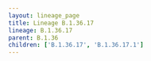 ```yaml
---
layout: lineage_page
title: Lineage B.1.36.17
lineage: B.1.36.17
parent: B.1.36
children: ['B.1.36.17', 'B.1.36.17.1']
---
```

